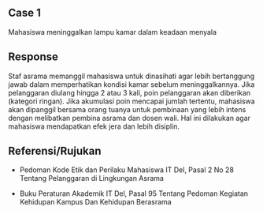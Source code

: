 ## Case 1
Mahasiswa meninggalkan lampu kamar dalam keadaan menyala

## Response
Staf asrama memanggil mahasiswa untuk dinasihati agar lebih bertanggung jawab dalam memperhatikan kondisi kamar sebelum meninggalkannya. Jika pelanggaran diulang hingga 2 atau 3 kali, poin pelanggaran akan diberikan (kategori ringan). Jika akumulasi poin mencapai jumlah tertentu, mahasiswa akan dipanggil bersama orang tuanya untuk pembinaan yang lebih intens dengan melibatkan pembina asrama dan dosen wali. Hal ini dilakukan agar mahasiswa mendapatkan efek jera dan lebih disiplin.

## Referensi/Rujukan
- Pedoman Kode Etik dan Perilaku Mahasiswa IT Del, Pasal 2 No 28 Tentang Pelanggaran di Lingkungan Asrama

- Buku Peraturan Akademik IT Del, Pasal 95 Tentang Pedoman Kegiatan Kehidupan Kampus Dan Kehidupan Berasrama